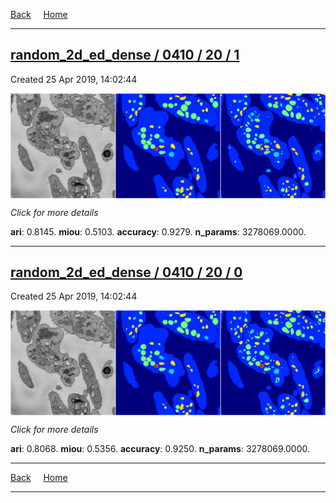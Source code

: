 
[Back](..)&nbsp;&nbsp;&nbsp;&nbsp;&nbsp;[Home](https://leapmanlab.github.io/snapshots)

---

<div class="summary"><a href="1"><h2>random_2d_ed_dense / 0410 / 20 / 1</h2></a><p>Created 25 Apr 2019, 14:02:44
</p><a href="1"><img src="1/media/summary.png" align="center"></a><p>
<i>Click for more details</i>
</p></div>

**ari**: 0.8145. **miou**: 0.5103. **accuracy**: 0.9279. **n_params**: 3278069.0000. 

---

<div class="summary"><a href="0"><h2>random_2d_ed_dense / 0410 / 20 / 0</h2></a><p>Created 25 Apr 2019, 14:02:44
</p><a href="0"><img src="0/media/summary.png" align="center"></a><p>
<i>Click for more details</i>
</p></div>

**ari**: 0.8068. **miou**: 0.5356. **accuracy**: 0.9250. **n_params**: 3278069.0000. 

---

[Back](..)&nbsp;&nbsp;&nbsp;&nbsp;&nbsp;[Home](https://leapmanlab.github.io/snapshots)

---